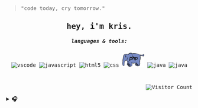 <samp>

> "code today, cry tomorrow."
  
<div align="center">

<h2 align="center">hey, i'm kris.</h2>

<h5>languages & tools:</h5>

<p align="center">
<img alt="vscode" src="https://media.giphy.com/media/IdyAQJVN2kVPNUrojM/giphy.gif" width="50" title="vscode">
<img alt="javascript" src="https://media3.giphy.com/media/ln7z2eWriiQAllfVcn/200w.webp" width="50" title="javascript">
<img alt="html5" src="https://media.giphy.com/media/XAxylRMCdpbEWUAvr8/giphy.gif" width="50" title="html">
<img alt="css" src="https://media.giphy.com/media/fsEaZldNC8A1PJ3mwp/giphy.gif" width="50" title="css">
<img alt="php" src="https://raw.githubusercontent.com/MaruanBO/MaruanBO/master/assets/php.gif" width="60" title="php">
<img alt="java" src="https://cdn-icons-png.flaticon.com/512/226/226777.png" width="50" title="java">
<img alt="java" src="https://cdn.icon-icons.com/icons2/1381/PNG/512/mysqlworkbench_93532.png" width="50" title="java">
</p>
<div align="right" padding-right="">


</div><br>
<p align="right"><img src="https://profile-counter.glitch.me/krschan/count.svg" alt="Visitor Count" />  </p>
</div>

<details>
<summary><b>🎧</b></summary><br><br>

<div align="center">
  
[![spotify-github-profile](https://spotify-github-profile.vercel.app/api/view?uid=draigonmaster1&cover_image=false&theme=natemoo-re&show_offline=false&background_color=121212&interchange=false&bar_color=53b14f&bar_color_cover=false)](https://github.com/kittinan/spotify-github-profile)
</div>


</details>
</samp>


<!--
**krschan/krschan** is a ✨ _special_ ✨ repository because its `README.md` (this file) appears on your GitHub profile.

Here are some ideas to get you started:

- 🔭 I'm currently working on ...
- 🌱 I'm currently learning ...
- 👯 I'm looking to collaborate on ...
- 🤔 I'm looking for help with ...
- 💬 Ask me about ...
- 📫 How to reach me: ...
- 😄 Pronouns: ...
- ⚡ Fun fact: ...
-->
